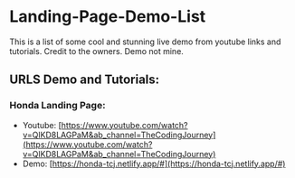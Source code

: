 # Landing-Page-Demo-List
This is a list of some cool and stunning live demo from youtube links and tutorials. Credit to the owners. Demo not mine.

## URLS Demo and Tutorials:

### Honda Landing Page:
- Youtube: [https://www.youtube.com/watch?v=QlKD8LAGPaM&ab_channel=TheCodingJourney](https://www.youtube.com/watch?v=QlKD8LAGPaM&ab_channel=TheCodingJourney)
- Demo: [https://honda-tcj.netlify.app/#](https://honda-tcj.netlify.app/#)
